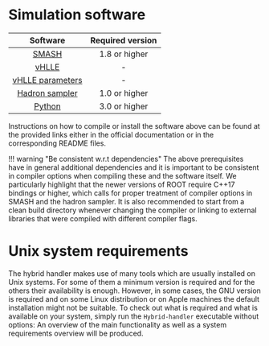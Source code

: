 

# Simulation software

| Software | Required version |
| :------: | :--------------: |
| [SMASH](https://github.com/smash-transport/smash) | 1.8 or higher |
| [vHLLE](https://github.com/yukarpenko/vhlle) | - |
| [vHLLE parameters](https://github.com/yukarpenko/vhlle_params) | - |
| [Hadron sampler](https://github.com/smash-transport/smash-hadron-sampler) | 1.0 or higher |
| [Python](https://www.python.org) | 3.0  or higher |

Instructions on how to compile or install the software above can be found at the provided links either in the official documentation or in the corresponding README files.

!!! warning "Be consistent w.r.t dependencies"
    The above prerequisites have in general additional dependencies and it is important to be consistent in compiler options when compiling these and the software itself.
    We particularly highlight that the newer versions of ROOT require C++17 bindings or higher, which calls for proper treatment of compiler options in SMASH and the hadron sampler.
    It is also recommended to start from a clean build directory whenever changing the compiler or linking to external libraries that were compiled with different compiler flags.

# Unix system requirements

The hybrid handler makes use of many tools which are usually installed on Unix systems.
For some of them a minimum version is required and for the others their availability is enough.
However, in some cases, the GNU version is required and on some Linux distribution or on Apple machines the default installation might not be suitable.
To check out what is required and what is available on your system, simply run the `Hybrid-handler` executable without options: An overview of the main functionality as well as a system requirements overview will be produced.
